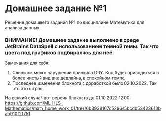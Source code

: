 # Домашнее задание №1
Решение домашнего задания №1 по дисциплине Математика для анализа данных.

### ВНИМАНИЕ! Домашнее задание выполнено в среде JetBrains DataSpell с использованием темной темы. Так что цвета под графиков подбирались для неё.

Замечания для себя:
1. Слишком много нарушений принципа DRY. Код будет приводиться в более чистый вид вне дедлайна, в спокойном темпе.
2. Последнее изменения блокнота с доработкой было 02.10.2022. Так что это штраф.

На всякий случай вот версия блокнота до 01.10.2022 12:00: https://github.com/ML-HLS-Mathematics/math_home_work_01/tree/6b3938167c5296e5bcdb53423613bab010f2f751


